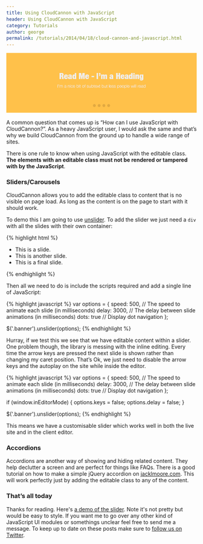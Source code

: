 ```yaml
---
title: Using CloudCannon with JavaScript
header: Using CloudCannon with JavaScript
category: Tutorials
author: george
permalink: /tutorials/2014/04/18/cloud-cannon-and-javascript.html
---
```


![A fake slideshow image](/img/blog/slider.png)

A common question that comes up is “How can I use JavaScript with CloudCannon?”. As a heavy JavaScript user, I would ask the same and that’s why we build CloudCannon from the ground up to handle a wide range of sites.

There is one rule to know when using JavaScript with the editable class. **The elements with an editable class must not be rendered or tampered with by the JavaScript**.

### Sliders/Carousels

CloudCannon allows you to add the editable class to content that is no visible on page load. As long as the content is on the page to start with it should work.

To demo this I am going to use [unslider](http://unslider.com/). To add the slider we just need a `div` with all the slides with their own container:

{% highlight html %}
<div class="banner">
  <ul>
    <li>This is a slide.</li>
    <li>This is another slide.</li>
    <li>This is a final slide.</li>
  </ul>
</div>
{% endhighlight %}

Then all we need to do is include the scripts required and add a single line of JavaScript:

{% highlight javascript %}
var options = {
  speed: 500,  //  The speed to animate each slide (in milliseconds)
  delay: 3000, //  The delay between slide animations (in milliseconds)
  dots: true   //  Display dot navigation
};

$('.banner').unslider(options);
{% endhighlight %}

Hurray, if we test this we see that we have editable content within a slider. One problem though, the library is messing with the inline editing. Every time the arrow keys are pressed the next slide is shown rather than changing  my caret position. That’s Ok, we just need to disable the arrow keys and the autoplay on the site while inside the editor.


{% highlight javascript %}
var options = {
  speed: 500,  //  The speed to animate each slide (in milliseconds)
  delay: 3000, //  The delay between slide animations (in milliseconds)
  dots: true   //  Display dot navigation
};

if (window.inEditorMode) {
  options.keys = false;
  options.delay = false;
}

$('.banner').unslider(options);
{% endhighlight %}


This means we have a customisable slider which works well in both the live site and in the client editor.

### Accordions

Accordions are another way of showing and hiding related content. They help declutter a screen and are perfect for things like FAQs. There is a good tutorial on how to make a simple jQuery accordion on [jacklmoore.com](http://www.jacklmoore.com/notes/jquery-accordion-tutorial/). This will work perfectly just by adding the editable class to any of the content.


### That’s all today

Thanks for reading. Here's [a demo of the slider](http://sliderdemo.cloudvent.net/). Note it's not pretty but would be easy to style. If you want me to go over any other kind of JavaScript UI modules or somethings unclear feel free to send me a message. To keep up to date on these posts make sure to [follow us on Twitter](https://twitter.com/cloudcannonapp).
